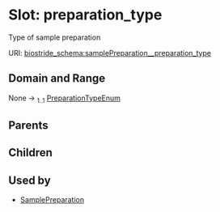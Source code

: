 
# Slot: preparation_type

Type of sample preparation

URI: [biostride_schema:samplePreparation__preparation_type](https://w3id.org/biostride/schema/samplePreparation__preparation_type)


## Domain and Range

None &#8594;  <sub>1..1</sub> [PreparationTypeEnum](PreparationTypeEnum.md)

## Parents


## Children


## Used by

 * [SamplePreparation](SamplePreparation.md)
